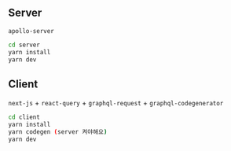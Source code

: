 ## Server
`apollo-server`

```bash
cd server
yarn install
yarn dev
```

## Client
`next-js` + `react-query` + `graphql-request` + `graphql-codegenerator`

```bash
cd client
yarn install
yarn codegen (server 켜야해요)
yarn dev
```
